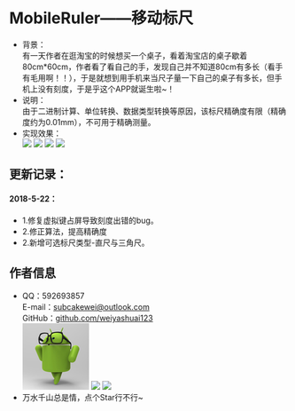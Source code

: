# MobileRuler——移动标尺
 * 背景： </br>
 有一天作者在逛淘宝的时候想买一个桌子，看着淘宝店的桌子歇着80cm*60cm，作者看了看自己的手，发现自己并不知道80cm有多长（看手有毛用啊！！），于是就想到用手机来当尺子量一下自己的桌子有多长，但手机上没有刻度，于是乎这个APP就诞生啦~！
 * 说明： </br>由于二进制计算、单位转换、数据类型转换等原因，该标尺精确度有限（精确度约为0.01mm），不可用于精确测量。
 * 实现效果：</br>
 ![](https://github.com/weiyashuai123/MobileRuler/blob/master/ruler_0.jpg)
 ![](https://github.com/weiyashuai123/MobileRuler/blob/master/ruler_1.jpg)
 ![](https://github.com/weiyashuai123/MobileRuler/blob/master/ruler_2.jpg)
 ![](https://github.com/weiyashuai123/MobileRuler/blob/master/ruler_4.jpg)
## 更新记录：</br>
#### 2018-5-22：
* 1.修复虚拟键占屏导致刻度出错的bug。
* 2.修正算法，提高精确度
* 2.新增可选标尺类型-直尺与三角尺。

## 作者信息
* QQ：592693857</br>
 E-mail：subcakewei@outlook.com</br>
 GitHub：[github.com/weiyashuai123](https://github.com/weiyashuai123)</br>
 ![](https://github.com/weiyashuai123/Code-specification/blob/master/icon120.png)
 ![](https://github.com/weiyashuai123/TeacherAssiatant-detailed/blob/master/image/wechat.png)
 ![](https://github.com/weiyashuai123/TeacherAssiatant-detailed/blob/master/image/icon120.png)</br>
* 万水千山总是情，点个Star行不行~
